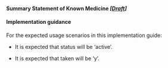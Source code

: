 #### Summary Statement of Known Medicine *[[Draft](http://hl7.org/fhir/stu3/valueset-publication-status.html)]*

#### Implementation guidance

For the expected usage scenarios in this implementation guide:

* It is expected that status will be ‘active’.

* It is expected that taken will be ‘y’.


